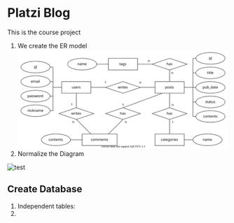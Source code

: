 # Platzi Blog

This is the course project

1. We create the ER model
	![lol](Assets/platziblog/er-model.svg)
2. Normalize the Diagram

![test](Assets/images/1nf.png)

## Create Database

1. Independent tables:
2. 

